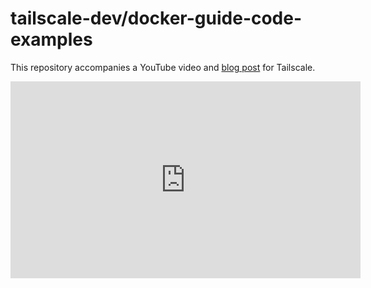 # tailscale-dev/docker-guide-code-examples

This repository accompanies a YouTube video and [blog post](https://tailscale.com/api/preview?slug=blog/docker-tailscale-guide) for Tailscale.

<iframe width="560" height="315" src="https://www.youtube.com/embed/tqvvZhGrciQ?si=EsL-Lj8Lf2fa1IoL" title="YouTube video player" frameborder="0" allow="accelerometer; autoplay; clipboard-write; encrypted-media; gyroscope; picture-in-picture; web-share" allowfullscreen></iframe>